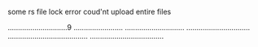 some rs file lock error coud'nt upload entire files

.............................9
........................
.............................
...............................
.......................................
....................................
